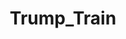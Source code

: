 ---
title: Trump_Train
crosslinks:
- autotldr
- all
- The_Donald
- OutOfTheLoop
- hillaryclinton
---
